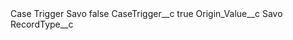 <?xml version="1.0" encoding="UTF-8"?>
<CustomMetadata xmlns="http://soap.sforce.com/2006/04/metadata" xmlns:xsi="http://www.w3.org/2001/XMLSchema-instance" xmlns:xsd="http://www.w3.org/2001/XMLSchema">
    <label>Case Trigger Savo</label>
    <protected>false</protected>
    <values>
        <field>CaseTrigger__c</field>
        <value xsi:type="xsd:boolean">true</value>
    </values>
    <values>
        <field>Origin_Value__c</field>
        <value xsi:type="xsd:string">Savo</value>
    </values>
    <values>
        <field>RecordType__c</field>
        <value xsi:nil="true"/>
    </values>
</CustomMetadata>
